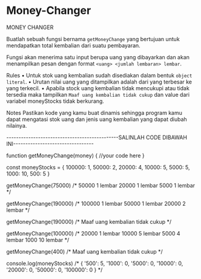 # Money-Changer

MONEY CHANGER

Buatlah sebuah fungsi bernama `getMoneyChange` yang bertujuan untuk mendapatkan total kembalian dari suatu pembayaran.

Fungsi akan menerima satu input berupa uang yang dibayarkan dan akan menampilkan pesan dengan format `<uang> <jumlah lembaran> lembar`.

Rules
    • Untuk stok uang kembalian sudah disediakan dalam bentuk `object literal`.
    • Urutan nilai uang yang ditampilkan adalah dari yang terbesar ke yang terkecil.
    • Apabila stock uang kembalian tidak mencukupi atau tidak tersedia maka tampilkan `Maaf uang kembalian tidak cukup` dan value dari variabel moneyStocks tidak berkurang.

Notes
Pastikan kode yang kamu buat dinamis sehingga program kamu dapat mengatasi stok uang dan jenis uang kembalian yang dapat diubah nilainya.

----------------------------------------------SALINLAH CODE DIBAWAH INI---------------------------------

function getMoneyChange(money) {
  //your code here
}

const moneyStocks = {
  100000: 1,
  50000: 2,
  20000: 4,
  10000: 5,
  5000: 5,
  1000: 10,
  500: 5
}

getMoneyChange(75000)
/*
  50000 1 lembar
  20000 1 lembar
  5000 1 lembar
*/

getMoneyChange(190000)
/*
  100000 1 lembar
  50000 1 lembar
  20000 2 lembar
*/

getMoneyChange(190000)
/*
  Maaf uang kembalian tidak cukup
*/

getMoneyChange(100000)
/*
  20000 1 lembar
  10000 5 lembar
  5000 4 lembar
  1000 10 lembar
*/

getMoneyChange(400)
/*
  Maaf uang kembalian tidak cukup
*/

console.log(moneyStocks)
/*
{ '500': 5,
  '1000': 0,
  '5000': 0,
  '10000': 0,
  '20000': 0,
  '50000': 0,
  '100000': 0 }
*/
